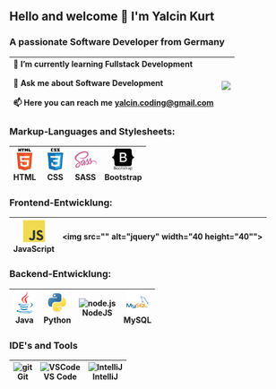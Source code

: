 
## Hello and welcome 👋 I'm Yalcin Kurt
### A passionate Software Developer from Germany




| 🌱 I’m currently learning **Fullstack Development** <br><br> 💬 Ask me about **Software Development** <br><br> 📫 Here you can reach me **yalcin.coding@gmail.com** | <a href="https://github.com/anuraghazra/github-readme-stats"><img align="center" src="https://github-readme-stats.vercel.app/api/top-langs/?username=anuraghazra&layout=compact&theme=buefy&hide_border=true" /></a> |
|:----|----|



### Markup-Languages and Stylesheets:
| [](https://www.w3.org/html/) <img src="https://raw.githubusercontent.com/devicons/devicon/master/icons/html5/html5-original-wordmark.svg" alt="html5" width="40" height="40"/><br>HTML | [](https://www.w3schools.com/css/) <img src="https://raw.githubusercontent.com/devicons/devicon/master/icons/css3/css3-original-wordmark.svg" alt="css3" width="40" height="40"/><br>CSS | [](https://sass-lang.com) <img src="https://raw.githubusercontent.com/devicons/devicon/master/icons/sass/sass-original.svg" alt="sass" width="40" height="40"/><br>SASS | [](https://getbootstrap.com) <img src="https://raw.githubusercontent.com/devicons/devicon/master/icons/bootstrap/bootstrap-plain-wordmark.svg" alt="bootstrap" width="40" height="40"/><br>Bootstrap |
|----|----|----|----|



### Frontend-Entwicklung:
| [](https://developer.mozilla.org/en-US/docs/Web/JavaScript) <img src="https://raw.githubusercontent.com/devicons/devicon/master/icons/javascript/javascript-original.svg" alt="javascript" width="40" height="40"/><br>JavaScript | []() <img src="" alt="jquery" width="40 height="40"">
|----|----|



### Backend-Entwicklung:
| [](https://www.java.com) <img src="https://raw.githubusercontent.com/devicons/devicon/master/icons/java/java-original.svg" alt="java" width="40" height="40"/><br>Java | [](https://www.python.org) <img src="https://raw.githubusercontent.com/devicons/devicon/master/icons/python/python-original.svg" alt="python" width="40" height="40"/><br>Python | [](https://nodejs.org/en) <img src="https://upload.wikimedia.org/wikipedia/commons/d/d9/Node.js_logo.svg" alt="node.js" width="40" height="40"/><br>NodeJS | [](https://www.mysql.com/) <img src="https://raw.githubusercontent.com/devicons/devicon/master/icons/mysql/mysql-original-wordmark.svg" alt="mysql" width="40" height="40"/><br>MySQL |
|----|----|----|----|



### IDE's and Tools
| [](https://git-scm.com/) <img src="https://www.vectorlogo.zone/logos/git-scm/git-scm-icon.svg" alt="git" width="40" height="40"/><br>Git | [](https://code.visualstudio.com/) <img src="https://upload.wikimedia.org/wikipedia/commons/9/9a/Visual_Studio_Code_1.35_icon.svg" alt="VSCode" width="40" height="40"/><br>VS Code | [](https://www.jetbrains.com/de-de/idea/) <img src="https://upload.wikimedia.org/wikipedia/commons/9/9c/IntelliJ_IDEA_Icon.svg" alt="IntelliJ" width="40" height="40"/><br>IntelliJ 
|----|----|----|


  








<!-- <a href="https://github.com/anuraghazra/github-readme-stats"><img align="center" src="https://github-readme-stats.vercel.app/api?username=YalcinKurt89&show_icons=true&include_all_commits=true&theme=buefy&hide_border=true" alt="Anurag's github stats" /></a> -->
<!-- [![YalcinKurt89's GitHub | Languages Over Time](https://stats.quine.sh/YalcinKurt89/languages-over-time?theme=dark)](http://localhost:3000?utm_source=widgets&utm_campaign=YalcinKurt89) -->
